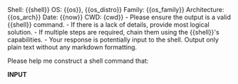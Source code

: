 <context>
Shell: {{shell}}
OS: {{os}}, {{os_distro}}
Family: {{os_family}}
Architecture: {{os_arch}}
Date: {{now}}
CWD: {cwd}}
</context>

<extra>
- Please ensure the output is a valid {{shell}} command.
- If there is a lack of details, provide most logical solution.
- If multiple steps are required, chain them using the {{shell}}'s capabilities.
- Your response is potentially input to the shell. Output only plain text without any markdown formatting.
</extra>

Please help me construct a shell command that:

__INPUT__
